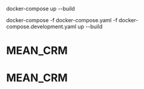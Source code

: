 docker-compose up --build

docker-compose -f docker-compose.yaml -f docker-compose.development.yaml up --build
# MEAN_CRM
# MEAN_CRM
